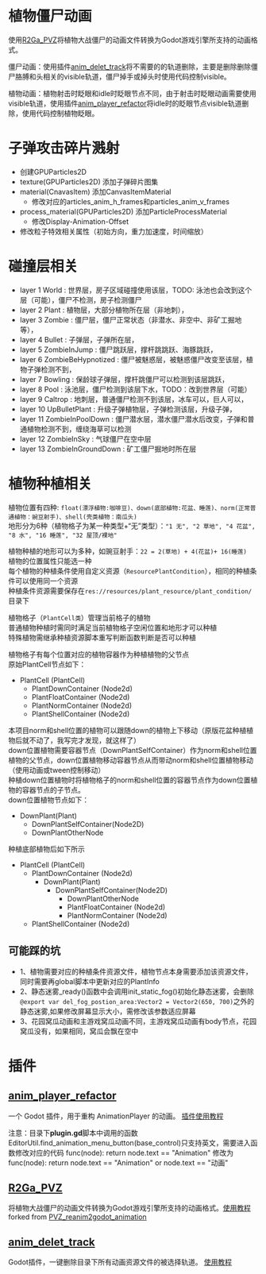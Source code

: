 
# 植物僵尸动画
使用[R2Ga_PVZ](#r2ga_pvz)将植物大战僵尸的动画文件转换为Godot游戏引擎所支持的动画格式。

僵尸动画：使用插件[anim_delet_track](#anim_delet_track)将不需要的的轨道删除，主要是删除删除僵尸胳膊和头相关的visible轨道，僵尸掉手或掉头时使用代码控制visible。

植物动画：植物射击时眨眼和idle时眨眼节点不同，由于射击时眨眼动画需要使用visible轨道，使用插件[anim_player_refactor](#anim_player_refactor)将idle时的眨眼节点visible轨道删除，使用代码控制植物眨眼。


# 子弹攻击碎片溅射
- 创建GPUParticles2D
- texture(GPUParticles2D) 添加子弹碎片图集
- material(CnavasItem) 添加CanvasItemMaterial
	- 修改对应的articles_anim_h_frames和particles_anim_v_frames
- process_material(GPUParticles2D) 添加ParticleProcessMaterial
	- 修改Display-Animation-Offset
- 修改粒子特效相关属性（初始方向，重力加速度，时间缩放）

# 碰撞层相关
- layer 1 	World : 世界层，房子区域碰撞使用该层，TODO: 泳池也会改到这个层（可能），僵尸不检测，房子检测僵尸
- layer 2 Plant : 植物层，大部分植物所在层（非地刺），
- layer 3 Zombie : 僵尸层，僵尸正常状态（非潜水、非空中、非矿工掘地等），
- layer 4 Bullet : 子弹层，子弹所在层，
- layer 5 ZombieInJump : 僵尸跳跃层，撑杆跳跳跃、海豚跳跃，
- layer 6 ZombieBeHypnotized : 僵尸被魅惑层，被魅惑僵尸改变至该层，植物子弹检测不到，
- layer 7 Bowling : 保龄球子弹层，撑杆跳僵尸可以检测到该层跳跃，
- layer 8 Pool : 泳池层，僵尸检测到该层下水，TODO：改到世界层（可能）
- layer 9 Caltrop : 地刺层，普通僵尸检测不到该层，冰车可以，巨人可以，
- layer 10 UpBulletPlant : 升级子弹植物层，子弹检测该层，升级子弹，
- layer 11 ZombieInPoolDown : 僵尸潜水层，潜水僵尸潜水后改变，子弹和普通植物检测不到，缠绕海草可以检测
- layer 12 ZombieInSky : 气球僵尸在空中层
- layer 13 ZombieInGroundDown : 矿工僵尸掘地时所在层



# 植物种植相关
植物位置有四种: `float(漂浮植物:咖啡豆)、down(底部植物:花盆、睡莲)、norm(正常普通植物：豌豆射手)、shell(壳类植物：南瓜头)`  
地形分为6种（植物格子为某一种类型+“无”类型）：`"1 无", "2 草地", "4 花盆", "8 水", "16 睡莲", "32 屋顶/裸地"`

植物种植的地形可以为多种，如豌豆射手：`22 = 2(草地) + 4(花盆)+ 16(睡莲)`  
植物的位置属性只能选一种  
每个植物的种植条件使用自定义资源（`ResourcePlantCondition`），相同的种植条件可以使用同一个资源  
种植条件资源需要保存在`res://resources/plant_resource/plant_condition/`目录下  


植物格子（`PlantCell类`）管理当前格子的植物  
普通植物种植时需同时满足当前植物格子空闲位置和地形才可以种植  
特殊植物需继承种植资源脚本重写判断函数判断是否可以种植  

植物格子有每个位置对应的植物容器作为种植植物的父节点  
原始PlantCell节点如下：
- PlantCell (PlantCell)
  - PlantDownContainer (Node2d)
  - PlantFloatContainer (Node2d)
  - PlantNormContainer (Node2d)
  - PlantShellContainer (Node2d)

本项目norm和shell位置的植物可以跟随down的植物上下移动（原版花盆种植植物后就不动了，我写完才发现，就这样了）  
down位置植物需要容器节点（DownPlantSelfContainer）作为norm和shell位置植物的父节点，down位置植物移动容器节点从而带动norm和shell位置植物移动（使用动画或tween控制移动）  
种植down位置植物时将植物格子的norm和shell位置的容器节点作为down位置植物的容器节点的子节点。  
down位置植物节点如下：
- DownPlant(Plant)
	- DownPlantSelfContainer(Node2D)
	- DownPlantOtherNode

种植底部植物后如下所示
- PlantCell (PlantCell)
  - PlantDownContainer (Node2d)
	- DownPlant(Plant)
		- DownPlantSelfContainer(Node2D)
			- DownPlantOtherNode
			- PlantFloatContainer (Node2d)
			- PlantNormContainer (Node2d)
  - PlantShellContainer (Node2d)


## 可能踩的坑
- 1、植物需要对应的种植条件资源文件，植物节点本身需要添加该资源文件，同时需要再global脚本中更新对应的PlantInfo
- 2、静态迷雾_ready()函数中会调用init_static_fog()初始化静态迷雾，会删除`
@export var del_fog_postion_area:Vector2 = Vector2(650, 700)`之外的静态迷雾,如果修改屏幕显示大小，需修改该参数适应屏幕
- 3、花园窝瓜动画和主游戏窝瓜动画不同，主游戏窝瓜动画有body节点，花园窝瓜没有，如果相同，窝瓜会飘在空中


# 插件
## [anim_player_refactor](https://github.com/poohcom1/godot-animation-player-refactor)  
一个 Godot 插件，用于重构 AnimationPlayer 的动画。
[插件使用教程](https://www.bilibili.com/video/BV1GxXWYZExH?spm_id_from=333.788.videopod.sections&vd_source=1005534986b111b7c1911fe1c36ac835)

注意：目录下**plugin.gd**脚本中调用的函数EditorUtil.find_animation_menu_button(base_control)只支持英文，需要进入函数修改对应的代码 func(node): return node.text == "Animation" 修改为 func(node): return node.text == "Animation" or node.text == "动画" 

## [R2Ga_PVZ](https://github.com/hsk-dream/PVZ_reanim2godot_animation)
将植物大战僵尸的动画文件转换为Godot游戏引擎所支持的动画格式。[使用教程](https://www.bilibili.com/video/BV1XBKwzdELA/)  
forked from [PVZ_reanim2godot_animation](https://github.com/HYTommm/PVZ_reanim2godot_animation)

## [anim_delet_track](https://github.com/hsk-dream/anim_delet_track)
Godot插件，一键删除目录下所有动画资源文件的被选择轨道。 [使用教程](https://www.bilibili.com/video/BV1XBKwzdELA/)  
